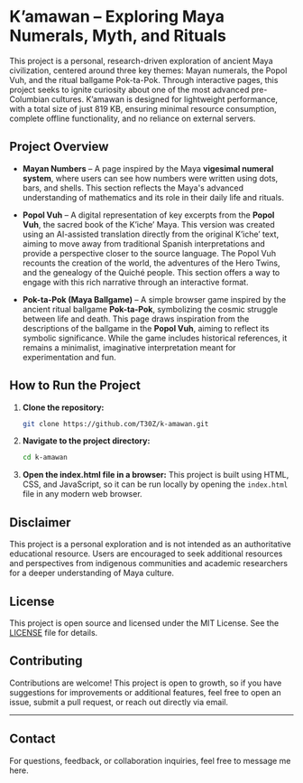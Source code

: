 
# K’amawan – Exploring Maya Numerals, Myth, and Rituals

This project is a personal, research-driven exploration of ancient Maya civilization, centered around three key themes: Mayan numerals, the Popol Vuh, and the ritual ballgame Pok-ta-Pok. Through interactive pages, this project seeks to ignite curiosity about one of the most advanced pre-Columbian cultures. K’amawan is designed for lightweight performance, with a total size of just 819 KB, ensuring minimal resource consumption, complete offline functionality, and no reliance on external servers.

## Project Overview

- **Mayan Numbers** – A page inspired by the Maya **vigesimal numeral system**, where users can see how numbers were written using dots, bars, and shells. This section reflects the Maya's advanced understanding of mathematics and its role in their daily life and rituals.

- **Popol Vuh** – A digital representation of key excerpts from the **Popol Vuh**, the sacred book of the K’iche’ Maya. This version was created using an AI-assisted translation directly from the original K’iche’ text, aiming to move away from traditional Spanish interpretations and provide a perspective closer to the source language. The Popol Vuh recounts the creation of the world, the adventures of the Hero Twins, and the genealogy of the Quiché people. This section offers a way to engage with this rich narrative through an interactive format.

- **Pok-ta-Pok (Maya Ballgame)** – A simple browser game inspired by the ancient ritual ballgame **Pok-ta-Pok**, symbolizing the cosmic struggle between life and death. This page draws inspiration from the descriptions of the ballgame in the **Popol Vuh**, aiming to reflect its symbolic significance. While the game includes historical references, it remains a minimalist, imaginative interpretation meant for experimentation and fun.

## How to Run the Project

1. **Clone the repository:**
   ```bash
   git clone https://github.com/T30Z/k-amawan.git
   ```

2. **Navigate to the project directory:**
   ```bash
   cd k-amawan
   ```

3. **Open the index.html file in a browser:**
   This project is built using HTML, CSS, and JavaScript, so it can be run locally by opening the `index.html` file in any modern web browser.


## Disclaimer

This project is a personal exploration and is not intended as an authoritative educational resource. Users are encouraged to seek additional resources and perspectives from indigenous communities and academic researchers for a deeper understanding of Maya culture.

## License

This project is open source and licensed under the MIT License. See the [LICENSE](LICENSE) file for details.

## Contributing

Contributions are welcome! This project is open to growth, so if you have suggestions for improvements or additional features, feel free to open an issue, submit a pull request, or reach out directly via email.

---

## Contact

For questions, feedback, or collaboration inquiries, feel free to message me here.
